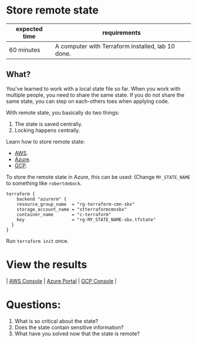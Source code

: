 # Store remote state

|expected time|requirements                                     |
|-------------|-------------------------------------------------|
|60 minutes   |A computer with Terraform installed, lab 10 done.|

## What?

You've learned to work with a local state file so far. When you work with multiple people, you need to share the same state. If you do not share the same state, you can step on each-others toes when applying code.

With remote state, you basically do two things:

1. The state is saved centrally.
2. Locking happens centrally.

Learn how to store remote state:

- [AWS](https://learn.hashicorp.com/tutorials/terraform/aws-remote?in=terraform/aws-get-started).
- [Azure](https://learn.hashicorp.com/tutorials/terraform/azure-remote?in=terraform/azure-get-started).
- [GCP](https://learn.hashicorp.com/tutorials/terraform/google-cloud-platform-outputs?in=terraform/gcp-get-started).

To store the remote state in Azure, this can be used: (Change `MY_STATE_NAME` to something like `robertdebock`.

```hcl
terraform {
    backend "azurerm" {
    resource_group_name  = "rg-terraform-cmn-sbx"
    storage_account_name = "stterraformcmnsbx"
    container_name       = "c-terraform"
    key                  = "rg-MY_STATE_NAME-sbx.tfstate"
  }
}
```

Run `terraform init` once.

# View the results

| [AWS Console](https://aws.amazon.com/console/) | [Azure Portal](https://portal.azure.com/#blade/HubsExtension/BrowseResourceGroups) | [GCP Console](https://console.cloud.google.com/) |

# Questions:

1. What is so critical about the state?
2. Does the state contain sensitive information?
3. What have you solved now that the state is remote?
